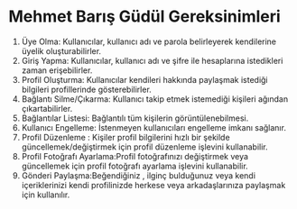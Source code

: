 # Mehmet Barış Güdül Gereksinimleri

1. Üye Olma: Kullanıcılar, kullanıcı adı ve parola belirleyerek kendilerine üyelik oluşturabilirler.
2. Giriş Yapma: Kullanıcılar, kullanıcı adı ve şifre ile hesaplarına istedikleri zaman erişebilirler.
3. Profil Oluşturma: Kullanıcılar kendileri hakkında paylaşmak istediği bilgileri profillerinde gösterebilirler.
4. Bağlantı Silme/Çıkarma: Kullanıcı takip etmek istemediği kişileri ağından çıkartabilirler.
5. Bağlantılar Listesi: Bağlantılı tüm kişilerin görüntülenebilmesi.
6. Kullanıcı Engelleme: İstenmeyen kullanıcıları engelleme imkanı sağlanır.
7. Profil Düzenleme : Kişiler profil bilgilerini hızlı bir şekilde güncellemek/değiştirmek için profil düzenleme işlevini kullanabilir.
8. Profil Fotoğrafı Ayarlama:Profil fotoğrafınızı değiştirmek veya güncellemek için profil fotoğrafı ayarlama işlevini kullanabilir.
9. Gönderi Paylaşma:Beğendiğiniz , ilginç bulduğunuz veya kendi içeriklerinizi kendi profilinizde herkese veya arkadaşlarınıza paylaşmak için kullanılır.
